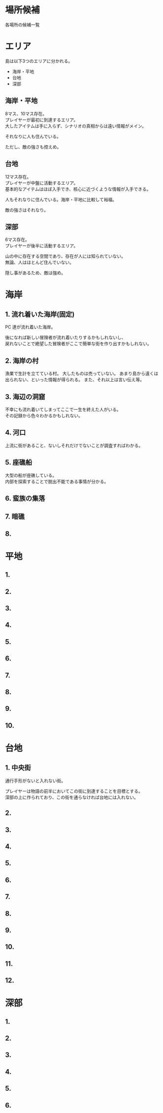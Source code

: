 # 場所候補

各場所の候補一覧

# エリア

島は以下3つのエリアに分かれる。

* 海岸・平地
* 台地
* 深部

## 海岸・平地

8マス、10マス存在。   
プレイヤーが最初に到達するエリア。   
大したアイテムは手に入らず、シナリオの真相からは遠い情報がメイン。

それなりに人も住んでいる。

ただし、敵の強さも控えめ。

## 台地

12マス存在。   
プレイヤーが中盤に活動するエリア。   
基本的なアイテムはほぼ入手でき、核心に近づくような情報が入手できる。

人もそれなりに住んでいる。海岸・平地に比較して裕福。

敵の強さはそれなり。

## 深部

6マス存在。   
プレイヤーが後半に活動するエリア。

山の中に存在する空間であり、存在が人には知られていない。   
無論、人はほとんど住んでいない。

隠し事があるため、敵は強め。

# 海岸

## 1. 流れ着いた海岸(固定)

PC 達が流れ着いた海岸。

後になれば新しい冒険者が流れ着いたりするかもしれないし、   
戻れないことで絶望した冒険者がここで簡単な街を作り出すかもしれない。

## 2. 海岸の村

漁業で生計を立てている村。
大したものは売っていない。
あまり島から遠くは出られない、といった情報が得られる。
また、それ以上は言い伝え等。

## 3. 海辺の洞窟

不幸にも流れ着いてしまってここで一生を終えた人がいる。   
その記録から色々わかるかもしれない。

## 4. 河口

上流に街があること、ないしそれだけでないことが調査すればわかる。

## 5. 座礁船

大型の船が座礁している。   
内部を探索することで脱出不能である事情が分かる。

## 6. 蛮族の集落



## 7. 暗礁


## 8.


# 平地

## 1. 

## 2.

## 3.

## 4.

## 5.

## 6.

## 7.

## 8.

## 9.

## 10.

# 台地

## 1. 中央街

通行手形がないと入れない街。

プレイヤーは物語の前半においてこの街に到達することを目標とする。   
深部の上に作られており、この街を通らなければ台地には入れない。


## 2.

## 3.

## 4.

## 5.

## 6.

## 7.

## 8.

## 9.

## 10.

## 11.

## 12.

# 深部

## 1.

## 2.

## 3.

## 4.

## 5.

## 6.
